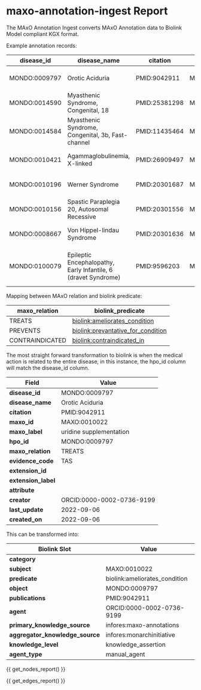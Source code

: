 # maxo-annotation-ingest Report



The MAxO Annotation Ingest converts MAxO Annotation data to Biolink Model compliant KGX format. 

Example annotation records: 

|  disease_id   |                   disease_name                    |   citation    |   maxo_id    |               maxo_label               |   hpo_id   | maxo_relation | evidence_code | extension_id |   extension_label   | attribute |          creator          | last_update | created_on |
|---------------|---------------------------------------------------|---------------|--------------|----------------------------------------|------------|---------------|---------------|--------------|---------------------|-----------|---------------------------|-------------|------------|
| MONDO:0009797 | Orotic Aciduria                                      | PMID:9042911  | MAXO:0010022 | uridine supplementation          | MONDO:0009797 | TREATS        | TAS           |              |                 |                                          | ORCID:0000-0002-0736-9199 | 2022-09-06  | 2022-09-06 |
| MONDO:0014590 | Myasthenic Syndrome, Congenital, 18               | PMID:25381298 | MAXO:0000434 | calcium channel blocking agent therapy | HP:0001324 | TREATS        | TAS           | CHEBI:51599  | 2,4-diaminopyridine |           | ORCID:0000-0002-0736-9199 | 2022-09-27  | 2022-09-27 |
| MONDO:0014584 | Myasthenic Syndrome, Congenital, 3b, Fast-channel | PMID:11435464 | MAXO:0000210 | cholinesteriase inhibitor therapy      | HP:0001324 | TREATS        | TAS           | CHEBI:8665   | Pyridostigmine      |           | ORCID:0000-0002-0736-9199 | 2023-02-26  | 2023-02-26 |
| MONDO:0010421 | Agammaglobulinemia, X-linked                      | PMID:26909497 | MAXO:0001480 | immunoglobulin infusion therapy        | HP:0004432 | TREATS        | PCS           |              |                     |           | ORCID:0000-0001-9969-9517 | 2023-06-10  | 2023-03-15 |
| MONDO:0010196 | Werner Syndrome                            | PMID:20301687 | MAXO:0001139 | calcium supplementation | HP:0000939 | PREVENTS      | TAS           |              |                 |                       | ORCID:0000-0002-4142-7153 | 2023-02-11  | 2022-02-28 |
| MONDO:0010156 | Spastic Paraplegia 20, Autosomal Recessive | PMID:20301556 | MAXO:0000011 | physical therapy        | HP:0007340 | PREVENTS      | TAS           |              |                 |                       | ORCID:0000-0002-4142-7153 | 2022-02-28  | 2022-02-28 |
| MONDO:0008667 | Von Hippel-lindau Syndrome                 | PMID:20301636 | MAXO:0000058 | pharmacotherapy         | HP:0009713 | PREVENTS      | TAS           |              |                 | comment: "CHEBI:9513" | ORCID:0000-0002-4142-7153 | 2023-06-14  | 2022-08-01 |
| MONDO:0100079 | Epileptic Encephalopathy, Early Infantile, 6 (dravet Syndrome) | PMID:9596203 | MAXO:0000208 | sodium channel inhibitor therapy | HP:0032794 | CONTRAINDICATED | TAS           | CHEBI:6367   | lamotrigine     | comment: "Seizures can worsen on withdrawing lamotrigine." | ORCID:0000-0002-1735-8178 | 2023-07-12  | 2023-07-12 |

Mapping between MAxO relation and biolink predicate: 

| maxo_relation | biolink_predicate                                                                                         |
|---------------|-----------------------------------------------------------------------------------------------------------|
| TREATS        | [biolink:ameliorates_condition](https://biolink.github.io/biolink-model/ameliorates_condition/)           |
| PREVENTS      | [biolink:prevantative_for_condition](https://biolink.github.io/biolink-model/preventative_for_condition/) |
| CONTRAINDICATED | [biolink:contraindicated_in](https://biolink.github.io/biolink-model/contraindicated_in/)                 |

The most straight forward transformation to biolink is when the medical action is related to the entire disease, in this instance, the hpo_id column will match the disease_id column.

| **Field**         | **Value**                          |
|-------------------|------------------------------------|
| **disease\_id**   | MONDO:0009797                      |
| **disease\_name** | Orotic Aciduria                    |
| **citation**      | PMID:9042911                       |
| **maxo\_id**      | MAXO:0010022                       |
| **maxo\_label**   | uridine supplementation            |
| **hpo\_id**       | MONDO:0009797                      |
| **maxo\_relation**| TREATS                             |
| **evidence\_code**| TAS                                |
| **extension\_id** |                                    |
| **extension\_label** |                                |
| **attribute**     |                                    |
| **creator**       | ORCID:0000-0002-0736-9199          |
| **last\_update**  | 2022-09-06                         |
| **created\_on**   | 2022-09-06                         |

This can be transformed into:

| **Biolink Slot**               | **Value**                 |
|--------------------------------|---------------------------|
| **category**                   |                           |
| **subject**                    | MAXO:0010022              |
| **predicate**                  | biolink:ameliorates_condition |
| **object**                     | MONDO:0009797             |
| **publications**               | PMID:9042911              |
| **agent**                      | ORCID:0000-0002-0736-9199 |
| **primary_knowledge_source**   | infores:maxo-annotations  |
| **aggregator_knowledge_source** | infores:monarchinitiative | 
| **knowledge_level**            | knowledge_assertion                          | 
| **agent_type**                 |  manual_agent  |




{{ get_nodes_report() }}

{{ get_edges_report() }}